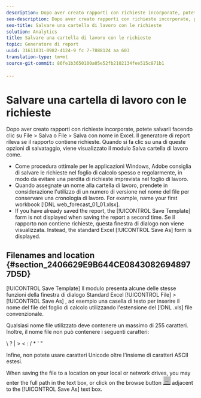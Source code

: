 ```yaml
---
description: Dopo aver creato rapporti con richieste incorporate, potete salvarli facendo clic su File > Salva o File > Salva con nome in Excel. Il generatore di report rileva se il rapporto contiene richieste. Quando si fa clic su una di queste opzioni di salvataggio, viene visualizzato il modulo Salva cartella di lavoro come.
seo-description: Dopo aver creato rapporti con richieste incorporate, potete salvarli facendo clic su File > Salva o File > Salva con nome in Excel. Il generatore di report rileva se il rapporto contiene richieste. Quando si fa clic su una di queste opzioni di salvataggio, viene visualizzato il modulo Salva cartella di lavoro come.
seo-title: Salvare una cartella di lavoro con le richieste
solution: Analytics
title: Salvare una cartella di lavoro con le richieste
topic: Generatore di report
uuid: 31611031-0982-4124-9 fc 7-7888124 aa 603
translation-type: tm+mt
source-git-commit: 86fe1b3650100a05e52fb2102134fee515c871b1

---
```



# Salvare una cartella di lavoro con le richieste

Dopo aver creato rapporti con richieste incorporate, potete salvarli facendo clic su File &gt; Salva o File &gt; Salva con nome in Excel. Il generatore di report rileva se il rapporto contiene richieste. Quando si fa clic su una di queste opzioni di salvataggio, viene visualizzato il modulo Salva cartella di lavoro come.

* Come procedura ottimale per le applicazioni Windows, Adobe consiglia di salvare le richieste nel foglio di calcolo spesso e regolarmente, in modo da evitare una perdita di richieste imprevista nel foglio di lavoro.
* Quando assegnate un nome alla cartella di lavoro, prendete in considerazione l'utilizzo di un numero di versione nel nome del file per conservare una cronologia di lavoro. For example, name your first workbook [!DNL web_forecast_01_01.xlsx].
* If you have already saved the report, the [!UICONTROL Save Template] form is not displayed when saving the report a second time. Se il rapporto non contiene richieste, questa finestra di dialogo non viene visualizzata. Instead, the standard Excel [!UICONTROL Save As] form is displayed.

## Filenames and location {#section_2406629E9B644CE08430826948977D5D}

[!UICONTROL Save Template] Il modulo presenta alcune delle stesse funzioni della finestra di dialogo Standard Excel [!UICONTROL File] &gt; [!UICONTROL Save As] , ad esempio una casella di testo per inserire il nome del file del foglio di calcolo utilizzando l'estensione del [!DNL .xls] file convenzionale.

Qualsiasi nome file utilizzato deve contenere un massimo di 255 caratteri. Inoltre, il nome file non può contenere i seguenti caratteri:

\ ? | &gt; &lt; : / * ' "

Infine, non potete usare caratteri Unicode oltre l'insieme di caratteri ASCII estesi.

When saving the file to a location on your local or network drives, you may enter the full path in the text box, or click on the browse button  ![browse_button.gif](assets/browse_button.gif) adjacent to the [!UICONTROL Save As] text box.
